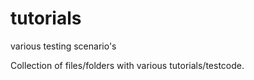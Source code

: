 # tutorials
various testing scenario's

Collection of files/folders with various tutorials/testcode.
